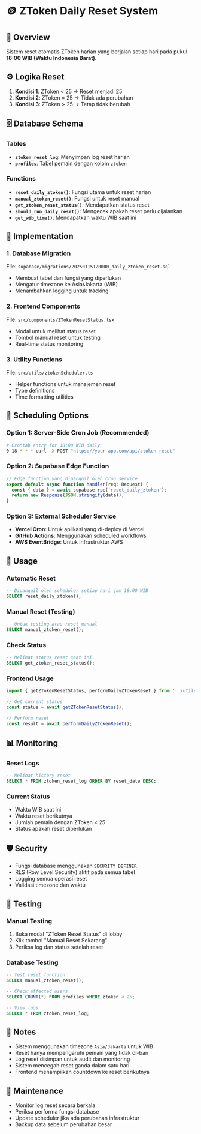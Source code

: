 # 🪙 ZToken Daily Reset System

## 📌 Overview
Sistem reset otomatis ZToken harian yang berjalan setiap hari pada pukul **18:00 WIB (Waktu Indonesia Barat)**.

## ⚙️ Logika Reset
1. **Kondisi 1**: ZToken < 25 → Reset menjadi 25
2. **Kondisi 2**: ZToken = 25 → Tidak ada perubahan
3. **Kondisi 3**: ZToken > 25 → Tetap tidak berubah

## 🗄️ Database Schema

### Tables
- **`ztoken_reset_log`**: Menyimpan log reset harian
- **`profiles`**: Tabel pemain dengan kolom `ztoken`

### Functions
- **`reset_daily_ztoken()`**: Fungsi utama untuk reset harian
- **`manual_ztoken_reset()`**: Fungsi untuk reset manual
- **`get_ztoken_reset_status()`**: Mendapatkan status reset
- **`should_run_daily_reset()`**: Mengecek apakah reset perlu dijalankan
- **`get_wib_time()`**: Mendapatkan waktu WIB saat ini

## 🚀 Implementation

### 1. Database Migration
File: `supabase/migrations/20250115120000_daily_ztoken_reset.sql`
- Membuat tabel dan fungsi yang diperlukan
- Mengatur timezone ke Asia/Jakarta (WIB)
- Menambahkan logging untuk tracking

### 2. Frontend Components
File: `src/components/ZTokenResetStatus.tsx`
- Modal untuk melihat status reset
- Tombol manual reset untuk testing
- Real-time status monitoring

### 3. Utility Functions
File: `src/utils/ztokenScheduler.ts`
- Helper functions untuk manajemen reset
- Type definitions
- Time formatting utilities

## 📅 Scheduling Options

### Option 1: Server-Side Cron Job (Recommended)
```bash
# Crontab entry for 18:00 WIB daily
0 18 * * * curl -X POST "https://your-app.com/api/ztoken-reset"
```

### Option 2: Supabase Edge Function
```typescript
// Edge function yang dipanggil oleh cron service
export default async function handler(req: Request) {
  const { data } = await supabase.rpc('reset_daily_ztoken');
  return new Response(JSON.stringify(data));
}
```

### Option 3: External Scheduler Service
- **Vercel Cron**: Untuk aplikasi yang di-deploy di Vercel
- **GitHub Actions**: Menggunakan scheduled workflows
- **AWS EventBridge**: Untuk infrastruktur AWS

## 🔧 Usage

### Automatic Reset
```sql
-- Dipanggil oleh scheduler setiap hari jam 18:00 WIB
SELECT reset_daily_ztoken();
```

### Manual Reset (Testing)
```sql
-- Untuk testing atau reset manual
SELECT manual_ztoken_reset();
```

### Check Status
```sql
-- Melihat status reset saat ini
SELECT get_ztoken_reset_status();
```

### Frontend Usage
```typescript
import { getZTokenResetStatus, performDailyZTokenReset } from '../utils/ztokenScheduler';

// Get current status
const status = await getZTokenResetStatus();

// Perform reset
const result = await performDailyZTokenReset();
```

## 📊 Monitoring

### Reset Logs
```sql
-- Melihat history reset
SELECT * FROM ztoken_reset_log ORDER BY reset_date DESC;
```

### Current Status
- Waktu WIB saat ini
- Waktu reset berikutnya
- Jumlah pemain dengan ZToken < 25
- Status apakah reset diperlukan

## 🛡️ Security
- Fungsi database menggunakan `SECURITY DEFINER`
- RLS (Row Level Security) aktif pada semua tabel
- Logging semua operasi reset
- Validasi timezone dan waktu

## 🧪 Testing

### Manual Testing
1. Buka modal "ZToken Reset Status" di lobby
2. Klik tombol "Manual Reset Sekarang"
3. Periksa log dan status setelah reset

### Database Testing
```sql
-- Test reset function
SELECT manual_ztoken_reset();

-- Check affected users
SELECT COUNT(*) FROM profiles WHERE ztoken < 25;

-- View logs
SELECT * FROM ztoken_reset_log;
```

## 📝 Notes
- Sistem menggunakan timezone `Asia/Jakarta` untuk WIB
- Reset hanya mempengaruhi pemain yang tidak di-ban
- Log reset disimpan untuk audit dan monitoring
- Sistem mencegah reset ganda dalam satu hari
- Frontend menampilkan countdown ke reset berikutnya

## 🔄 Maintenance
- Monitor log reset secara berkala
- Periksa performa fungsi database
- Update scheduler jika ada perubahan infrastruktur
- Backup data sebelum perubahan besar